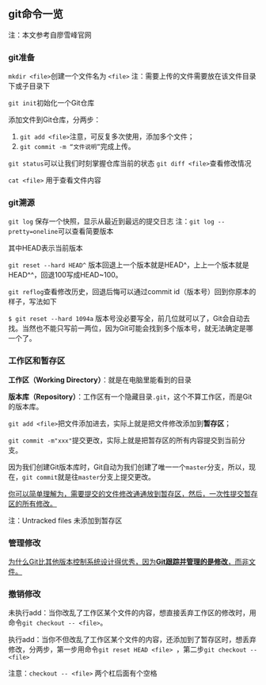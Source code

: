 ## git命令一览

注：本文参考自廖雪峰官网

### git准备

`mkdir <file>`创建一个文件名为	`<file>`
注：需要上传的文件需要放在该文件目录下或子目录下

`git init`初始化一个Git仓库

添加文件到Git仓库，分两步：
1. `git add <file>`注意，可反复多次使用，添加多个文件；
2. `git commit -m “文件说明”`完成上传。

`git status`可以让我们时刻掌握仓库当前的状态
`git diff <file>`查看修改情况 

`cat <file>` 用于查看文件内容

### git溯源

`git log` 保存一个快照，显示从最近到最远的提交日志
注：`git log --pretty=oneline`可以查看简要版本

其中HEAD表示当前版本

`git reset --hard HEAD^`
版本回退上一个版本就是HEAD^，上上一个版本就是HEAD^^，回退100写成HEAD~100。

`git reflog`查看修改历史，回退后悔可以通过commit id（版本号）回到你原本的样子，写法如下

`$ git reset --hard 1094a`
版本号没必要写全，前几位就可以了，Git会自动去找。当然也不能只写前一两位，因为Git可能会找到多个版本号，就无法确定是哪一个了。

### 工作区和暂存区

**工作区（Working Directory）**：就是在电脑里能看到的目录

**版本库（Repository）**：工作区有一个隐藏目录`.git`，这个不算工作区，而是Git的版本库。

`git add <file>`把文件添加进去，实际上就是把文件修改添加到**暂存区**；

`git commit -m"xxx"`提交更改，实际上就是把暂存区的所有内容提交到当前分支。

因为我们创建Git版本库时，Git自动为我们创建了唯一一个`master`分支，所以，现在，`git commit`就是往`master`分支上提交更改。

<u>你可以简单理解为，需要提交的文件修改通通放到暂存区，然后，一次性提交暂存区的所有修改。</u>

注：Untracked files 未添加到暂存区

### 管理修改

<u>为什么Git比其他版本控制系统设计得优秀，因为**Git跟踪并管理的是修改**，而非文件。</u>

### 撤销修改

未执行add：当你改乱了工作区某个文件的内容，想直接丢弃工作区的修改时，用命令`git checkout -- <file>`。

执行add：当你不但改乱了工作区某个文件的内容，还添加到了暂存区时，想丢弃修改，分两步，第一步用命令`git reset HEAD <file> `，第二步`git checkout -- <file>`  

注意：`checkout -- <file>` 两个杠后面有个空格

